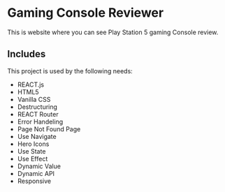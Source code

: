 # Gaming Console Reviewer

This is website where you can see Play Station 5 gaming Console review.

## Includes

This project is used by the following needs:

- REACT.js
- HTML5
- Vanilla CSS
- Destructuring
- REACT Router
- Error Handeling
- Page Not Found Page
- Use Navigate
- Hero Icons
- Use State
- Use Effect
- Dynamic Value
- Dynamic API
- Responsive
